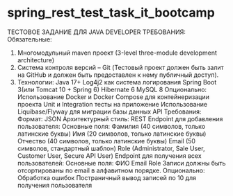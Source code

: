 # spring_rest_test_task_it_bootcamp
ТЕСТОВОЕ ЗАДАНИЕ ДЛЯ JAVA DEVELOPER
ТРЕБОВАНИЯ:
Обязательные:
1) Многомодульный maven проект (3-level three-module development architecture)
2) Система контроля версий – Git (Тестовый проект должен быть залит на GitHub и должен быть предоставлен к нему публичный доступ).
3) Технологии:
Java 17+
Log4j2 как система логирования
Spring Boot 3(или Tomcat 10 + Spring 6)
Hibernate 6
MySQL 8
Опционально:
Использование Docker и Docker Compose для контейнеризации проекта
Unit и Integration тесты на приложение
Использование Liquibase/Flyway для миграции базы данных API
 Требования:
Формат: JSON
Архитектурный стиль: REST
 Endpoint для добавления пользователя:
Основные поля:
Фамилия (40 символов, только латинские буквы)
Имя (20 символов, только латинские буквы)
Отчество (40 символов, только латинские буквы)
Email (50 символов, стандартный шаблон)
Role (Administrator, Sale User, Customer User, Secure API User)
 Endpoint для получения всех пользователей:
 Основные поля:
ФИО 
Email 
Role
Записи должны быть отсортированы по email в алфавитном порядке.
 Опционально:
Обработка ошибок
Постраничный вывод записей по 10 для получения пользователя
